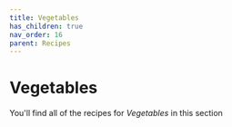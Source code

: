 ```yaml
---
title: Vegetables
has_children: true
nav_order: 16
parent: Recipes
---
```


# Vegetables

You'll find all of the recipes for *Vegetables* in this section

